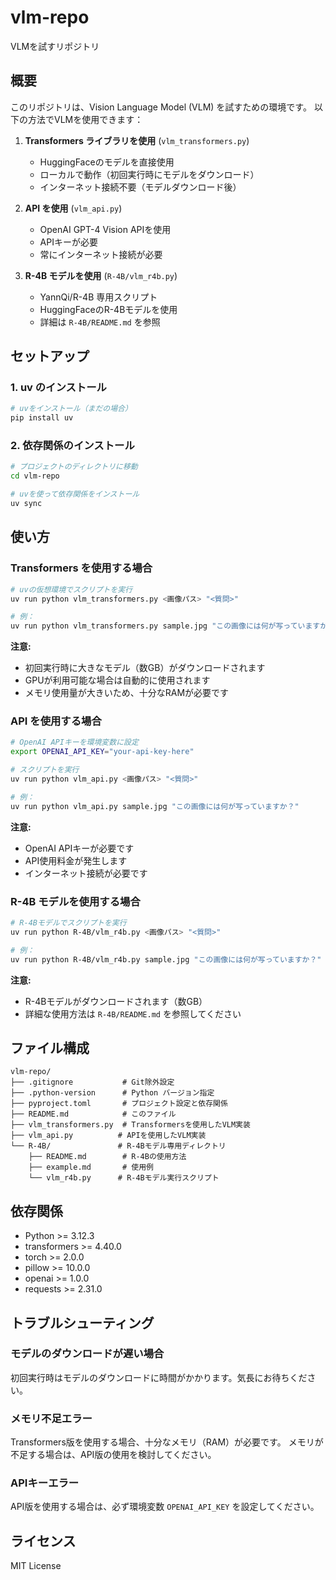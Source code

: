 # vlm-repo
VLMを試すリポジトリ

## 概要
このリポジトリは、Vision Language Model (VLM) を試すための環境です。
以下の方法でVLMを使用できます：

1. **Transformers ライブラリを使用** (`vlm_transformers.py`)
   - HuggingFaceのモデルを直接使用
   - ローカルで動作（初回実行時にモデルをダウンロード）
   - インターネット接続不要（モデルダウンロード後）

2. **API を使用** (`vlm_api.py`)
   - OpenAI GPT-4 Vision APIを使用
   - APIキーが必要
   - 常にインターネット接続が必要

3. **R-4B モデルを使用** (`R-4B/vlm_r4b.py`)
   - YannQi/R-4B 専用スクリプト
   - HuggingFaceのR-4Bモデルを使用
   - 詳細は `R-4B/README.md` を参照

## セットアップ

### 1. uv のインストール
```bash
# uvをインストール（まだの場合）
pip install uv
```

### 2. 依存関係のインストール
```bash
# プロジェクトのディレクトリに移動
cd vlm-repo

# uvを使って依存関係をインストール
uv sync
```

## 使い方

### Transformers を使用する場合

```bash
# uvの仮想環境でスクリプトを実行
uv run python vlm_transformers.py <画像パス> "<質問>"

# 例：
uv run python vlm_transformers.py sample.jpg "この画像には何が写っていますか？"
```

**注意:** 
- 初回実行時に大きなモデル（数GB）がダウンロードされます
- GPUが利用可能な場合は自動的に使用されます
- メモリ使用量が大きいため、十分なRAMが必要です

### API を使用する場合

```bash
# OpenAI APIキーを環境変数に設定
export OPENAI_API_KEY="your-api-key-here"

# スクリプトを実行
uv run python vlm_api.py <画像パス> "<質問>"

# 例：
uv run python vlm_api.py sample.jpg "この画像には何が写っていますか？"
```

**注意:**
- OpenAI APIキーが必要です
- API使用料金が発生します
- インターネット接続が必要です

### R-4B モデルを使用する場合

```bash
# R-4Bモデルでスクリプトを実行
uv run python R-4B/vlm_r4b.py <画像パス> "<質問>"

# 例：
uv run python R-4B/vlm_r4b.py sample.jpg "この画像には何が写っていますか？"
```

**注意:**
- R-4Bモデルがダウンロードされます（数GB）
- 詳細な使用方法は `R-4B/README.md` を参照してください

## ファイル構成

```
vlm-repo/
├── .gitignore           # Git除外設定
├── .python-version      # Python バージョン指定
├── pyproject.toml       # プロジェクト設定と依存関係
├── README.md            # このファイル
├── vlm_transformers.py  # Transformersを使用したVLM実装
├── vlm_api.py          # APIを使用したVLM実装
└── R-4B/               # R-4Bモデル専用ディレクトリ
    ├── README.md        # R-4Bの使用方法
    ├── example.md       # 使用例
    └── vlm_r4b.py      # R-4Bモデル実行スクリプト
```

## 依存関係

- Python >= 3.12.3
- transformers >= 4.40.0
- torch >= 2.0.0
- pillow >= 10.0.0
- openai >= 1.0.0
- requests >= 2.31.0

## トラブルシューティング

### モデルのダウンロードが遅い場合
初回実行時はモデルのダウンロードに時間がかかります。気長にお待ちください。

### メモリ不足エラー
Transformers版を使用する場合、十分なメモリ（RAM）が必要です。
メモリが不足する場合は、API版の使用を検討してください。

### APIキーエラー
API版を使用する場合は、必ず環境変数 `OPENAI_API_KEY` を設定してください。

## ライセンス
MIT License
